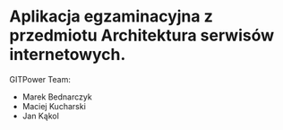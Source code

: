 Aplikacja egzaminacyjna z przedmiotu Architektura serwisów internetowych.
==========
GITPower Team: 
- Marek Bednarczyk
- Maciej Kucharski
- Jan Kąkol

